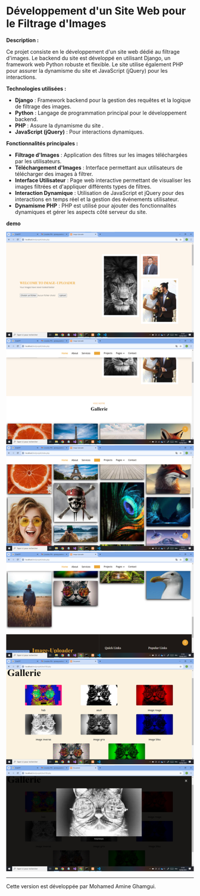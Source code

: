 # Développement d'un Site Web pour le Filtrage d'Images

**Description :**

Ce projet consiste en le développement d'un site web dédié au filtrage d'images. Le backend du site est développé en utilisant Django, un framework web Python robuste et flexible. Le site utilise également PHP pour assurer la dynamisme du site et JavaScript (jQuery) pour les interactions.

**Technologies utilisées :**

- **Django** : Framework backend pour la gestion des requêtes et la logique de filtrage des images.
- **Python** : Langage de programmation principal pour le développement backend.
- **PHP** : Assure la dynamisme du site .
- **JavaScript (jQuery)** : Pour interactions dynamiques.

**Fonctionnalités principales :**

- **Filtrage d'Images** : Application des filtres sur les images téléchargées par les utilisateurs.
- **Téléchargement d'Images** : Interface permettant aux utilisateurs de télécharger des images à filtrer.
- **Interface Utilisateur** : Page web interactive permettant de visualiser les images filtrées et d'appliquer différents types de filtres.
- **Interaction Dynamique** : Utilisation de JavaScript et jQuery pour des interactions en temps réel et la gestion des événements utilisateur.
- **Dynamisme PHP** : PHP est utilisé pour ajouter des fonctionnalités dynamiques et gérer les aspects côté serveur du site.

**demo**

![Image 2](2.png)
![Image 3](3.png)
![Image 4](4.png)
![Image 5](5.png)
![Image 6](6.png)
![Image 7](7.png)

---
Cette version est développée par Mohamed Amine Ghamgui.

